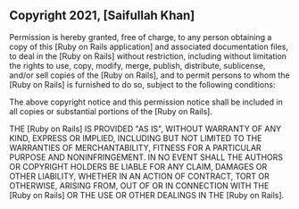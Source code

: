 ## Copyright 2021, [Saifullah Khan]

Permission is hereby granted, free of charge, to any person obtaining a copy of this [Ruby on Rails application] and associated documentation files, to deal in the [Ruby on Rails] without restriction, including without limitation the rights to use, copy, modify, merge, publish, distribute, sublicense, and/or sell copies of the [Ruby on Rails], and to permit persons to whom the [Ruby on Rails] is furnished to do so, subject to the following conditions:

The above copyright notice and this permission notice shall be included in all copies or substantial portions of the [Ruby on Rails].

THE [Ruby on Rails] IS PROVIDED "AS IS", WITHOUT WARRANTY OF ANY KIND, EXPRESS OR IMPLIED, INCLUDING BUT NOT LIMITED TO THE WARRANTIES OF MERCHANTABILITY, FITNESS FOR A PARTICULAR PURPOSE AND NONINFRINGEMENT. IN NO EVENT SHALL THE AUTHORS OR COPYRIGHT HOLDERS BE LIABLE FOR ANY CLAIM, DAMAGES OR OTHER LIABILITY, WHETHER IN AN ACTION OF CONTRACT, TORT OR OTHERWISE, ARISING FROM, OUT OF OR IN CONNECTION WITH THE [Ruby on Rails] OR THE USE OR OTHER DEALINGS IN THE [Ruby on Rails].